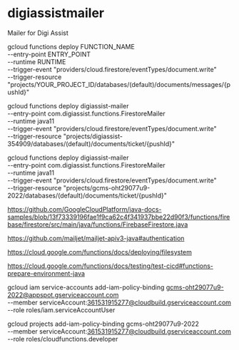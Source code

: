# digiassistmailer
 Mailer for Digi Assist

gcloud functions deploy FUNCTION_NAME \
  --entry-point ENTRY_POINT \
  --runtime RUNTIME \
  --trigger-event "providers/cloud.firestore/eventTypes/document.write" \
  --trigger-resource "projects/YOUR_PROJECT_ID/databases/(default)/documents/messages/{pushId}"
  
  
gcloud functions deploy digiassist-mailer \
  --entry-point com.digiassist.functions.FirestoreMailer \
  --runtime java11 \
  --trigger-event "providers/cloud.firestore/eventTypes/document.write" \
  --trigger-resource "projects/digiassist-354909/databases/(default)/documents/ticket/{pushId}"
  
  gcloud functions deploy digiassist-mailer \
  --entry-point com.digiassist.functions.FirestoreMailer \
  --runtime java11 \
  --trigger-event "providers/cloud.firestore/eventTypes/document.write" \
  --trigger-resource "projects/gcms-oht29077u9-2022/databases/(default)/documents/ticket/{pushId}"
  
  
  https://github.com/GoogleCloudPlatform/java-docs-samples/blob/13f73339196fae1f9ca62c4f341937bbe22d90f3/functions/firebase/firestore/src/main/java/functions/FirebaseFirestore.java
  
  https://github.com/mailjet/mailjet-apiv3-java#authentication
  
  https://cloud.google.com/functions/docs/deploying/filesystem
  
  https://cloud.google.com/functions/docs/testing/test-cicd#functions-prepare-environment-java
  
  
  gcloud iam service-accounts add-iam-policy-binding gcms-oht29077u9-2022@appspot.gserviceaccount.com \
 --member serviceAccount:361531915277@cloudbuild.gserviceaccount.com \
 --role roles/iam.serviceAccountUser
 
 gcloud projects add-iam-policy-binding gcms-oht29077u9-2022 \
 --member serviceAccount:361531915277@cloudbuild.gserviceaccount.com \
 --role roles/cloudfunctions.developer
